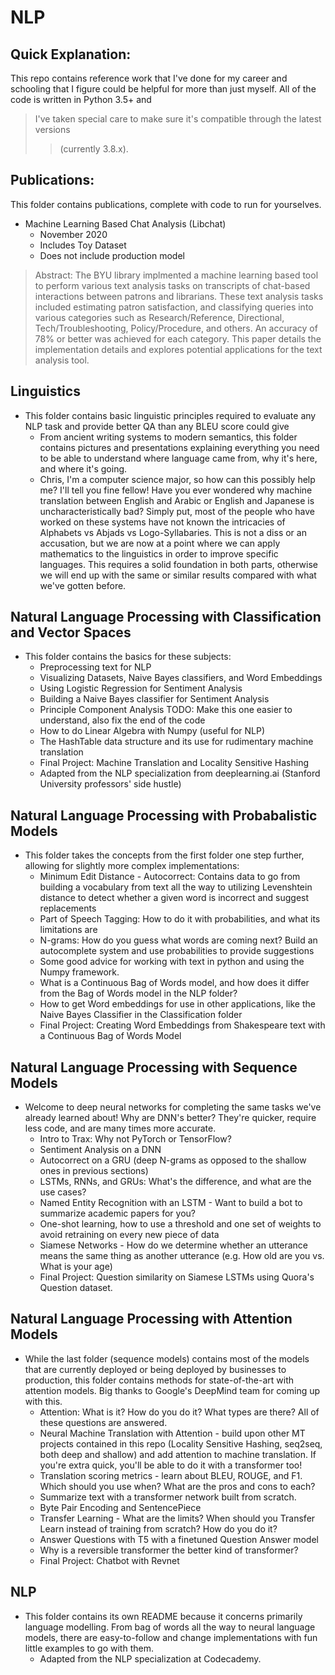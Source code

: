 # NLP

## Quick Explanation:
This repo contains reference work that I've done for my career and schooling that I figure could be helpful for more than just myself. All of the code is written in Python 3.5+ and  
> I've taken special care to make sure it's compatible through the latest versions  
>>(currently 3.8.x).

## Publications:
This folder contains publications, complete with code to run for yourselves.
- Machine Learning Based Chat Analysis (Libchat)
    - November 2020
    - Includes Toy Dataset
    - Does not include production model
> Abstract:
> The BYU library implmented a machine learning based tool to perform various text analysis tasks on transcripts of chat-based interactions between patrons and librarians. These text analysis tasks included estimating patron satisfaction, and classifying queries into various categories such as Research/Reference, Directional, Tech/Troubleshooting, Policy/Procedure, and others. An accuracy of 78% or better was achieved for each category. This paper details the implementation details and explores potential applications for the text analysis tool.

## Linguistics
- This folder contains basic linguistic principles required to evaluate any NLP task and provide better QA than any BLEU score could give
    - From ancient writing systems to modern semantics, this folder contains pictures and presentations explaining everything you need to be able to understand where language came from, why it's here, and where it's going.
    - Chris, I'm a computer science major, so how can this possibly help me? I'll tell you fine fellow! Have you ever wondered why machine translation between English and Arabic or English and Japanese is uncharacteristically bad? Simply put, most of the people who have worked on these systems have not known the intricacies of Alphabets vs Abjads vs Logo-Syllabaries. This is not a diss or an accusation, but we are now at a point where we can apply mathematics to the linguistics in order to improve specific languages. This requires a solid foundation in both parts, otherwise we will end up with the same or similar results compared with what we've gotten before.

## Natural Language Processing with Classification and Vector Spaces
- This folder contains the basics for these subjects:
    - Preprocessing text for NLP
    - Visualizing Datasets, Naive Bayes classifiers, and Word Embeddings
    - Using Logistic Regression for Sentiment Analysis
    - Building a Naive Bayes classifier for Sentiment Analysis
    - Principle Component Analysis TODO: Make this one easier to understand, also fix the end of the code
    - How to do Linear Algebra with Numpy (useful for NLP)
    - The HashTable data structure and its use for rudimentary machine translation
    - Final Project: Machine Translation and Locality Sensitive Hashing
    - Adapted from the NLP specialization from deeplearning.ai (Stanford University professors' side hustle)
## Natural Language Processing with Probabalistic Models
- This folder takes the concepts from the first folder one step further, allowing for slightly more complex implementations:
    - Minimum Edit Distance - Autocorrect: Contains data to go from building a vocabulary from text all the way to utilizing Levenshtein distance to detect whether a given word is incorrect and suggest replacements
    - Part of Speech Tagging: How to do it with probabilities, and what its limitations are
    - N-grams: How do you guess what words are coming next? Build an autocomplete system and use probabilities to provide suggestions
    - Some good advice for working with text in python and using the Numpy framework.
    - What is a Continuous Bag of Words model, and how does it differ from the Bag of Words model in the NLP folder?
    - How to get Word embeddings for use in other applications, like the Naive Bayes Classifier in the Classification folder
    - Final Project: Creating Word Embeddings from Shakespeare text with a Continuous Bag of Words Model
## Natural Language Processing with Sequence Models
- Welcome to deep neural networks for completing the same tasks we've already learned about! Why are DNN's better? They're quicker, require less code, and are many times more accurate.
    - Intro to Trax: Why not PyTorch or TensorFlow?
    - Sentiment Analysis on a DNN
    - Autocorrect on a GRU (deep N-grams as opposed to the shallow ones in previous sections)
    - LSTMs, RNNs, and GRUs: What's the difference, and what are the use cases?
    - Named Entity Recognition with an LSTM - Want to build a bot to summarize academic papers for you?
    - One-shot learning, how to use a threshold and one set of weights to avoid retraining on every new piece of data
    - Siamese Networks - How do we determine whether an utterance means the same thing as another utterance (e.g. How old are you vs. What is your age)
    - Final Project: Question similarity on Siamese LSTMs using Quora's Question dataset.
## Natural Language Processing with Attention Models
- While the last folder (sequence models) contains most of the models that are currently deployed or being deployed by businesses to production, this folder contains methods for state-of-the-art with attention models. Big thanks to Google's DeepMind team for coming up with this.
    - Attention: What is it? How do you do it? What types are there? All of these questions are answered.
    - Neural Machine Translation with Attention - build upon other MT projects contained in this repo (Locality Sensitive Hashing, seq2seq, both deep and shallow) and add attention to machine translation. If you're extra quick, you'll be able to do it with a transformer too!
    - Translation scoring metrics - learn about BLEU, ROUGE, and F1. Which should you use when? What are the pros and cons to each?
    - Summarize text with a transformer network built from scratch.
    - Byte Pair Encoding and SentencePiece
    - Transfer Learning - What are the limits? When should you Transfer Learn instead of training from scratch? How do you do it?
    - Answer Questions with T5 with a finetuned Question Answer model
    - Why is a reversible transformer the better kind of transformer?
    - Final Project: Chatbot with Revnet
## NLP
- This folder contains its own README because it concerns primarily language modelling. From bag of words all the way to neural language models, there are easy-to-follow and change implementations with fun little examples to go with them. 
    - Adapted from the NLP specialization at Codecademy.